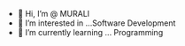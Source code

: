 - 👋 Hi, I’m @ MURALI
- 👀 I’m interested in ...Software Development 
- 🌱 I’m currently learning ... Programming

<!---
MURALI4121/MURALI4121 is a ✨ special ✨ repository because its `README.md` (this file) appears on your GitHub profile.
You can click the Preview link to take a look at your changes.
--->
